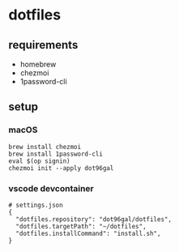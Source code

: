 # dotfiles

## requirements

- homebrew
- chezmoi
- 1password-cli

## setup

### macOS

```
brew install chezmoi
brew install 1password-cli
eval $(op signin)
chezmoi init --apply dot96gal
```

### vscode devcontainer

```
# settings.json
{
  "dotfiles.repository": "dot96gal/dotfiles",
  "dotfiles.targetPath": "~/dotfiles",
  "dotfiles.installCommand": "install.sh",
}
```

